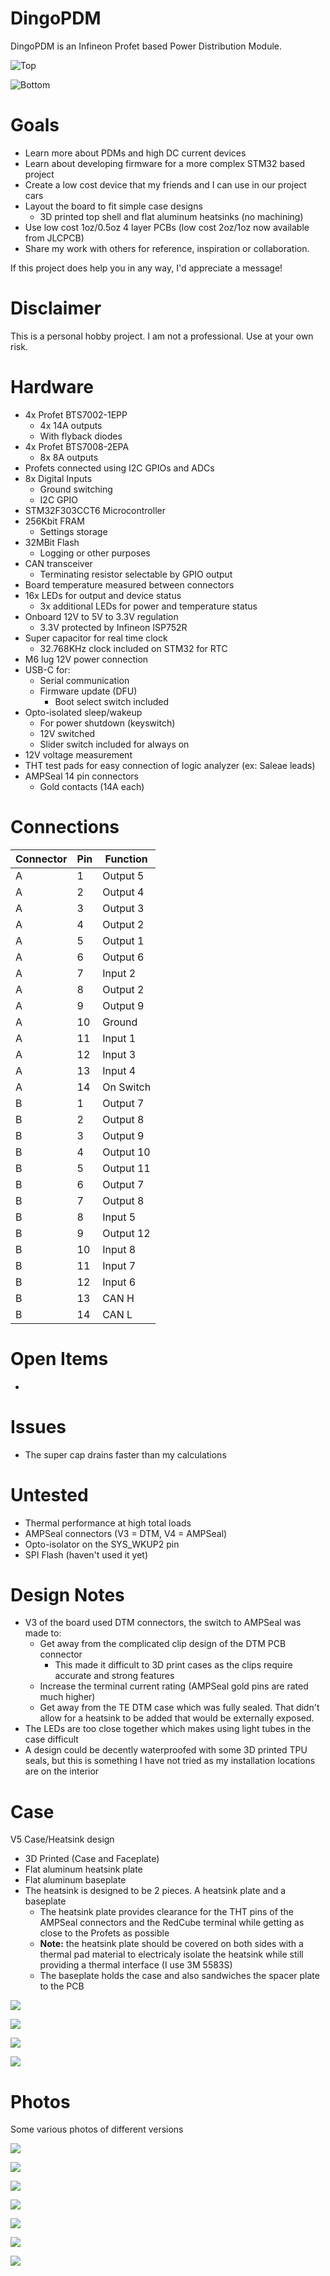 # DingoPDM
DingoPDM is an Infineon Profet based Power Distribution Module. 

![Top](/Images/DingoPDMTop.png)

![Bottom](/Images/DingoPDMBottom.png)


# Goals
- Learn more about PDMs and high DC current devices
- Learn about developing firmware for a more complex STM32 based project
- Create a low cost device that my friends and I can use in our project cars
- Layout the board to fit simple case designs
    - 3D printed top shell and flat aluminum heatsinks (no machining)
- Use low cost 1oz/0.5oz 4 layer PCBs (low cost 2oz/1oz now available from JLCPCB)
- Share my work with others for reference, inspiration or collaboration. 

If this project does help you in any way, I'd appreciate a message!

# Disclaimer
This is a personal hobby project. I am not a professional. Use at your own risk. 

# Hardware
- 4x Profet BTS7002-1EPP
    - 4x 14A outputs 
    - With flyback diodes
- 4x Profet BTS7008-2EPA
    - 8x 8A outputs
- Profets connected using I2C GPIOs and ADCs
- 8x Digital Inputs
    - Ground switching
    - I2C GPIO
- STM32F303CCT6 Microcontroller
- 256Kbit FRAM 
    - Settings storage
- 32MBit Flash
    - Logging or other purposes
- CAN transceiver
    - Terminating resistor selectable by GPIO output
- Board temperature measured between connectors
- 16x LEDs for output and device status
    - 3x additional LEDs for power and temperature status
- Onboard 12V to 5V to 3.3V regulation
    - 3.3V protected by Infineon ISP752R
- Super capacitor for real time clock
    - 32.768KHz clock included on STM32 for RTC
- M6 lug 12V power connection
- USB-C for:
    - Serial communication
    - Firmware update (DFU)
        - Boot select switch included
- Opto-isolated sleep/wakeup
    - For power shutdown (keyswitch)
    - 12V switched
    - Slider switch included for always on
- 12V voltage measurement
- THT test pads for easy connection of logic analyzer (ex: Saleae leads)
- AMPSeal 14 pin connectors
    - Gold contacts (14A each)

# Connections
| Connector | Pin | Function|
| --------- | --- | ------- |
| A | 1 | Output 5 |
| A | 2 | Output 4 |
| A | 3 | Output 3 |
| A | 4 | Output 2 |
| A | 5 | Output 1 |
| A | 6 | Output 6 |
| A | 7 | Input 2  |
| A | 8 | Output 2 |
| A | 9 | Output 9 |
| A | 10 | Ground  |
| A | 11 | Input 1 |
| A | 12 | Input 3 |
| A | 13 | Input 4 |
| A | 14 | On Switch |
| B | 1 | Output 7 |
| B | 2 | Output 8 |
| B | 3 | Output 9 |
| B | 4 | Output 10 |
| B | 5 | Output 11 |
| B | 6 | Output 7 |
| B | 7 | Output 8 |
| B | 8 | Input 5 |
| B | 9 | Output 12 |
| B | 10 | Input 8 |
| B | 11 | Input 7 |
| B | 12 | Input 6 |
| B | 13 | CAN H |
| B | 14 | CAN L |

# Open Items
-

# Issues
- The super cap drains faster than my calculations

# Untested
- Thermal performance at high total loads
- AMPSeal connectors (V3 = DTM, V4 = AMPSeal)
- Opto-isolator on the SYS_WKUP2 pin
- SPI Flash (haven't used it yet)

# Design Notes
- V3 of the board used DTM connectors, the switch to AMPSeal was made to:
    - Get away from the complicated clip design of the DTM PCB connector
        - This made it difficult to 3D print cases as the clips require accurate and strong features
    - Increase the terminal current rating (AMPSeal gold pins are rated much higher) 
    - Get away from the TE DTM case which was fully sealed. That didn't allow for a heatsink to be added that would be externally exposed. 
- The LEDs are too close together which makes using light tubes in the case difficult
- A design could be decently waterproofed with some 3D printed TPU seals, but this is something I have not tried as my installation locations are on the interior

# Case
V5 Case/Heatsink design
- 3D Printed (Case and Faceplate)
- Flat aluminum heatsink plate
- Flat aluminum baseplate
- The heatsink is designed to be 2 pieces. A heatsink plate and a baseplate
    - The heatsink plate provides clearance for the THT pins of the AMPSeal connectors and the RedCube terminal while getting as close to the Profets as possible
    - **Note:** the heatsink plate should be covered on both sides with a thermal pad material to electricaly isolate the heatsink while still providing a thermal interface (I use 3M 5583S)
    - The baseplate holds the case and also sandwiches the spacer plate to the PCB

![](/Images/CaseV5/DingoPDM_V5_Case1.png)

![](/Images/CaseV5/DingoPDM_V5_Case2.png)

![](/Images/CaseV5/DingoPDM_V5_Case3.png)

![](/Images/CaseV5/DingoPDM_V5_Case4.png)

# Photos
Some various photos of different versions

![](/Images/DingoPDM_V2_Bare.jpg)

![](/Images/DingoPDM_v2_5.jpg)

![](/Images/DingoPDM_v2_3.jpg)

![](/Images/DingoPDM_v2_4.jpg)

![](/Images/DingoPDM_v2_2.jpg)

![](/Images/DingoPDM_v2_1.jpg)

![](/Images/DingoPDM_v2.jpg)
